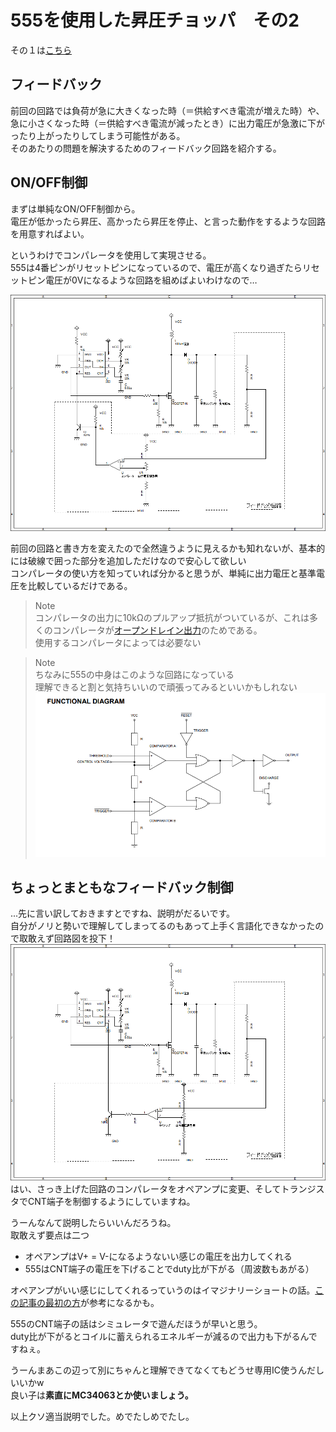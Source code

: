 # 555を使用した昇圧チョッパ　その2  

その１は[こちら](step-up-converter_by_555_No1.md)  

## フィードバック  

前回の回路では負荷が急に大きくなった時（＝供給すべき電流が増えた時）や、急に小さくなった時（＝供給すべき電流が減ったとき）に出力電圧が急激に下がったり上がったりしてしまう可能性がある。  
そのあたりの問題を解決するためのフィードバック回路を紹介する。  

## ON/OFF制御  

まずは単純なON/OFF制御から。  
電圧が低かったら昇圧、高かったら昇圧を停止、と言った動作をするような回路を用意すればよい。  

というわけでコンパレータを使用して実現させる。  
555は4番ピンがリセットピンになっているので、電圧が高くなり過ぎたらリセットピン電圧が0Vになるような回路を組めばよいわけなので…  

![onoff](images/555_step-up_feedback1.png)  

前回の回路と書き方を変えたので全然違うように見えるかも知れないが、基本的には破線で囲った部分を追加しただけなので安心して欲しい  
コンパレータの使い方を知っていれば分かると思うが、単純に出力電圧と基準電圧を比較しているだけである。  

> Note  
> コンパレータの出力に10kΩのプルアップ抵抗がついているが、これは多くのコンパレータが[オープンドレイン出力](open_collector_drain.md)のためである。  
> 使用するコンパレータによっては必要ない

> Note  
> ちなみに555の中身はこのような回路になっている  
> 理解できると割と気持ちいいので頑張ってみるといいかもしれない
>![555](images/ne555_diagram.png)  


## ちょっとまともなフィードバック制御  

...先に言い訳しておきますとですね、説明がだるいです。  
自分がノリと勢いで理解してしまってるのもあって上手く言語化できなかったので取敢えず回路図を投下！  
![pwm](images/555_step-up_pwm.png)  
はい、さっき上げた回路のコンパレータをオペアンプに変更、そしてトランジスタでCNT端子を制御するようにしていますね。  

うーんなんて説明したらいいんだろうね。  
取敢えず要点は二つ  

- オペアンプはV+ = V-になるようないい感じの電圧を出力してくれる
- 555はCNT端子の電圧を下げることでduty比が下がる（周波数もあがる）

オペアンプがいい感じにしてくれるっていうのはイマジナリーショートの話。[この記事の最初の方](OPamp_circuit_example.md)が参考になるかも。  

555のCNT端子の話はシミュレータで遊んだほうが早いと思う。  
duty比が下がるとコイルに蓄えられるエネルギーが減るので出力も下がるんですねぇ。  

うーんまあこの辺って別にちゃんと理解できてなくてもどうせ専用IC使うんだしいいかw  
良い子は**素直にMC34063とか使いましょう。**  

以上クソ適当説明でした。めでたしめでたし。